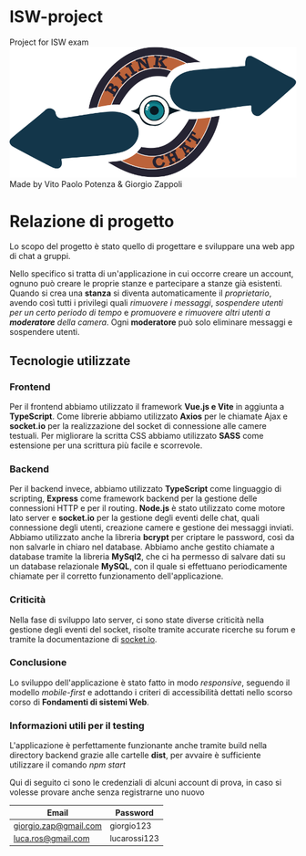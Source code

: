 # ISW-project
Project for ISW exam
![Logo](./frontend/src/public/logo_good2.svg)
Made by Vito Paolo Potenza & Giorgio Zappoli

# Relazione di progetto

Lo scopo del progetto è stato quello di progettare e sviluppare una web app di chat a gruppi.

Nello specifico si tratta di un'applicazione in cui occorre creare un account, ognuno può creare le proprie stanze e partecipare a stanze già esistenti.
Quando si crea una **stanza** si diventa automaticamente il *proprietario*, avendo così tutti i privilegi quali *rimuovere i messaggi*, *sospendere utenti per un certo periodo di tempo* e *promuovere e rimuovere altri utenti a **moderatore** della camera*.
Ogni **moderatore** può solo eliminare messaggi e sospendere utenti.

## Tecnologie utilizzate

### Frontend

Per il frontend abbiamo utilizzato il framework **Vue.js e Vite** in aggiunta a **TypeScript**. Come librerie abbiamo utilizzato **Axios** per le chiamate Ajax e **socket.io** per la realizzazione del socket di connessione alle camere testuali. Per migliorare la scritta CSS abbiamo utilizzato **SASS** come estensione per una scrittura più facile e scorrevole.

### Backend

Per il backend invece, abbiamo utilizzato **TypeScript** come linguaggio di scripting, **Express** come framework backend per la gestione delle connessioni HTTP e per il routing. **Node.js** è stato utilizzato come motore lato server e **socket.io** per la gestione degli eventi delle chat, quali connessione degli utenti, creazione camere e gestione dei messaggi inviati.
Abbiamo utilizzato anche la libreria **bcrypt** per criptare le password, così da non salvarle in chiaro nel database.
Abbiamo anche gestito chiamate a database tramite la libreria **MySql2**, che ci ha permesso di salvare dati su un database relazionale **MySQL**, con il quale si effettuano periodicamente chiamate per il corretto funzionamento dell'applicazione.

### Criticità

Nella fase di sviluppo lato server, ci sono state diverse criticità nella gestione degli eventi del socket, risolte tramite accurate ricerche su forum e tramite la documentazione di [socket.io](https://socket.io/docs/v4/).

### Conclusione

Lo sviluppo dell'applicazione è stato fatto in modo *responsive*, seguendo il modello *mobile-first* e adottando i criteri di accessibilità dettati nello scorso corso di **Fondamenti di sistemi Web**.

### Informazioni utili per il testing

L'applicazione è perfettamente funzionante anche tramite build nella directory backend grazie alle cartelle **dist**, per avvaire è sufficiente utilizzare il comando *npm start*

Qui di seguito ci sono le credenziali di alcuni account di prova, in caso si volesse provare anche senza registrarne uno nuovo

| **Email** | **Password** |
| - | - |
| giorgio.zap@gmail.com | giorgio123 |
| luca.ros@gmail.com | lucarossi123 |